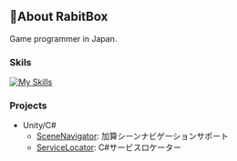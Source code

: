 ## 🍛About RabitBox
Game programmer in Japan.

### Skils
[![My Skills](https://skillicons.dev/icons?i=cpp,cs,ts,js,lua,java,unity,godot,react)](https://skillicons.dev)

### Projects
- Unity/C#
  - [SceneNavigator](https://github.com/RabitBox/NutmegSceneNavigator): 加算シーンナビゲーションサポート
  - [ServiceLocator](https://github.com/RabitBox/CuminServiceLocator): C#サービスロケーター
<!--
**RabitBox/RabitBox** is a ✨ _special_ ✨ repository because its `README.md` (this file) appears on your GitHub profile.

Here are some ideas to get you started:

- 🔭 I’m currently working on ...
- 🌱 I’m currently learning ...
- 👯 I’m looking to collaborate on ...
- 🤔 I’m looking for help with ...
- 💬 Ask me about ...
- 📫 How to reach me: ...
- 😄 Pronouns: ...
- ⚡ Fun fact: ...
-->
